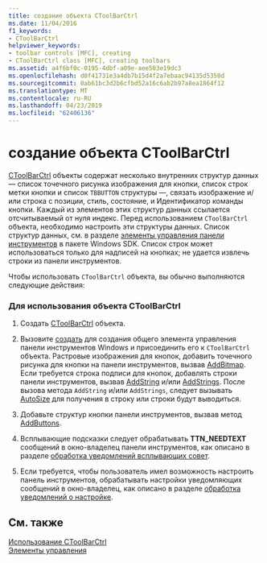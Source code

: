 ```yaml
---
title: создание объекта CToolBarCtrl
ms.date: 11/04/2016
f1_keywords:
- CToolBarCtrl
helpviewer_keywords:
- toolbar controls [MFC], creating
- CToolBarCtrl class [MFC], creating toolbars
ms.assetid: a4f6bf0c-0195-4dbf-a09e-aee503e19dc3
ms.openlocfilehash: d0f41731e3a4db7b15d4f2a7ebaac94135d5350d
ms.sourcegitcommit: 0ab61bc3d2b6cfbd52a16c6ab2b97a8ea1864f12
ms.translationtype: MT
ms.contentlocale: ru-RU
ms.lasthandoff: 04/23/2019
ms.locfileid: "62406136"
---
```

# <a name="creating-a-ctoolbarctrl-object"></a>создание объекта CToolBarCtrl

[CToolBarCtrl](../mfc/reference/ctoolbarctrl-class.md) объекты содержат несколько внутренних структур данных — список точечного рисунка изображения для кнопки, список строк метки кнопки и список `TBBUTTON` структуры —, связать изображение и/или строка с позиции, стиль, состояние, и Идентификатор команды кнопки. Каждый из элементов этих структур данных ссылается отсчитываемый от нуля индекс. Перед использованием `CToolBarCtrl` объекта, необходимо настроить эти структуры данных. Список структур данных, см. в разделе [элементы управления панели инструментов](controls-mfc.md) в пакете Windows SDK. Список строк может использоваться только для надписей на кнопках; не удается извлечь строки из панели инструментов.

Чтобы использовать `CToolBarCtrl` объекта, вы обычно выполняются следующие действия:

### <a name="to-use-a-ctoolbarctrl-object"></a>Для использования объекта CToolBarCtrl

1. Создать [CToolBarCtrl](../mfc/reference/ctoolbarctrl-class.md) объекта.

1. Вызовите [создать](../mfc/reference/ctoolbarctrl-class.md#create) для создания общего элемента управления панели инструментов Windows и присоединить его к `CToolBarCtrl` объекта. Растровые изображения для кнопок, добавить точечного рисунка для кнопки на панели инструментов, вызвав [AddBitmap](../mfc/reference/ctoolbarctrl-class.md#addbitmap). Если требуется строка подписи для кнопок, добавлять строки панели инструментов, вызвав [AddString](../mfc/reference/ctoolbarctrl-class.md#addstring) и/или [AddStrings](../mfc/reference/ctoolbarctrl-class.md#addstrings). После вызова метода `AddString` и/или `AddStrings`, следует вызывать [AutoSize](../mfc/reference/ctoolbarctrl-class.md#autosize) для получения в строку или строки будут выводиться.

1. Добавьте структур кнопки панели инструментов, вызвав метод [AddButtons](../mfc/reference/ctoolbarctrl-class.md#addbuttons).

1. Всплывающие подсказки следует обрабатывать **TTN_NEEDTEXT** сообщений в окно-владелец панели инструментов, как описано в разделе [обработка уведомлений всплывающих совет](../mfc/handling-tool-tip-notifications.md).

1. Если требуется, чтобы пользователь имел возможность настроить панель инструментов, обрабатывать настройки уведомляющих сообщений в окно-владелец, как описано в разделе [обработка уведомлений о настройке](../mfc/handling-customization-notifications.md).

## <a name="see-also"></a>См. также

[Использование CToolBarCtrl](../mfc/using-ctoolbarctrl.md)<br/>
[Элементы управления](../mfc/controls-mfc.md)
